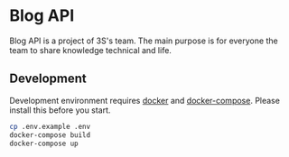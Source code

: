 # Blog API

Blog API is a project of 3S's team. The main purpose is for everyone the team to share knowledge technical and life.

## Development

Development environment requires [docker](https://www.docker.com/) and [docker-compose](https://docs.docker.com/compose/). Please install this before you start.

```bash
cp .env.example .env
docker-compose build
docker-compose up
```
